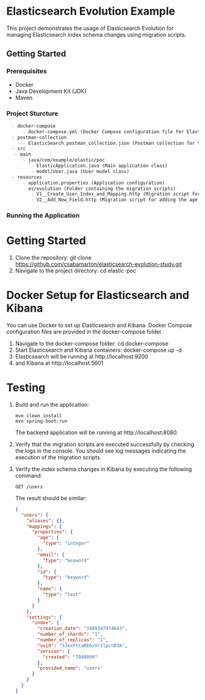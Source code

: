 # Elasticsearch Evolution Example

This project demonstrates the usage of Elasticsearch Evolution for managing Elasticsearch index schema changes using
migration scripts.

## Getting Started

### Prerequisites

- Docker
- Java Development Kit (JDK)
- Maven

### Project Sturcture
   ```markdown
     - docker-compose
         - docker-compose.yml (Docker Compose configuration file for Elasticsearch and Kibana)
     - postman-collection
         - ElasticSearch.postman_collection.json (Postman collection for testing the API endpoints)- src
     - src
      - main
         - java/com/example/elastic/poc
            - ElasticApplication.java (Main application class)
            - model/User.java (User model class)
     - resources
         - application.properties (Application configuration)
         - es/evolution (Folder containing the migration scripts)
            - V1__Create_User_Index_and_Mapping.http (Migration script for creating the users index and mapping)
            - V2__Add_New_Field.http (Migration script for adding the age field to the users mapping)
   ```

### Running the Application

# Getting Started

1. Clone the repository: git clone https://github.com/csabamarton/elasticsearch-evolution-study.git
2. Navigate to the project directory: cd elastic-poc

# Docker Setup for Elasticsearch and Kibana

You can use Docker to set up Elasticsearch and Kibana. Docker Compose configuration files are provided in the
docker-compose folder.

1. Navigate to the docker-compose folder: cd docker-compose
2. Start Elasticsearch and Kibana containers: docker-compose up -d
3. Elasticsearch will be running at http://localhost:9200
4. and Kibana at http://localhost:5601

# Testing

1. Build and run the application:
   ```shell
   mvn clean install
   mvn spring-boot:run
   ```
   The backend application will be running at http://localhost:8080.


2. Verify that the migration scripts are executed successfully by checking the logs in the console. You should see log
   messages indicating the execution of the migration scripts.

3. Verify the index schema changes in Kibana by executing the following command:
   ```shell
   GET /users
   ```
   The result should be similar: 
   ```json
   {
     "users": {
       "aliases": {},
       "mappings": {
         "properties": {
           "age": {
             "type": "integer"
           },
           "email": {
             "type": "keyword"
           },
           "id": {
             "type": "keyword"
           },
           "name": {
             "type": "text"
           }
         }
       },
       "settings": {
         "index": {
           "creation_date": "1689347974643",
           "number_of_shards": "1",
           "number_of_replicas": "1",
           "uuid": "SJexFtCaRE6sVrIlpcnB3A",
           "version": {
             "created": "7040099"
           },
           "provided_name": "users"
         }
       }
     }
   }
   ```
   
